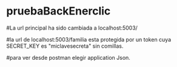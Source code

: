 # pruebaBackEnerclic 

#La url principal ha sido cambiada a localhost:5003/ 

#la url de localhost:5003/familia esta protegida por un token cuya SECRET_KEY es "miclavesecreta" sin comillas. 

#para ver desde postman elegir application Json.
